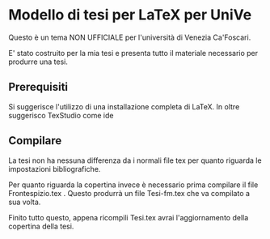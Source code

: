# Modello di tesi per LaTeX per UniVe #

Questo è un tema NON UFFICIALE per l'università di Venezia Ca'Foscari.

E' stato costruito per la mia tesi e presenta tutto il materiale necessario per produrre una tesi.

## Prerequisiti ##
Si suggerisce l'utilizzo di una installazione completa di LaTeX. In oltre suggerisco TexStudio come ide

## Compilare ##
La tesi non ha nessuna differenza da i normali file tex per quanto riguarda le impostazioni bibliografiche.

Per quanto riguarda la copertina invece è necessario prima compilare il file Frontespizio.tex . Questo produrrà un file Tesi-fm.tex che va compilato a sua volta.

Finito tutto questo, appena ricompili Tesi.tex avrai l'aggiornamento della copertina della tesi.
